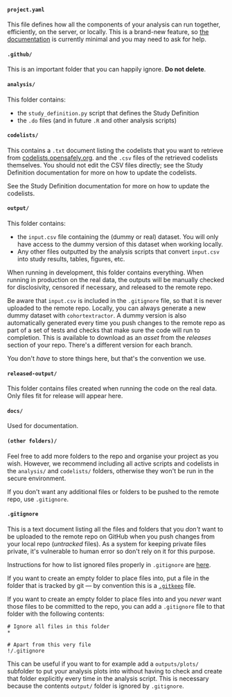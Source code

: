 #### `project.yaml`

This file defines how all the components of your analysis can run together, efficiently, on the server, or locally.  This is a brand-new feature, so [the documentation](pipelines-intro.md) is currently minimal and you may need to ask for help.


#### `.github/`

This is an important folder that you can happily ignore. **Do not delete**.

#### `analysis/`

This folder contains:
* the `study_definition.py` script that defines the Study Definition
* the `.do` files (and in future `.R` and other analysis scripts)

#### `codelists/`

This contains a `.txt` document listing the codelists that you want to retrieve from [codelists.opensafely.org](https://codelists.opensafely.org). and the `.csv` files of the retrieved codelists themselves. You should not edit the CSV files directly; see the Study Definition documentation for more on how to update the codelists.

See the Study Definition documentation for more on how to update the codelists.

#### `output/`
This folder contains:
*  the `input.csv` file containing the (dummy or real) dataset. You will only have access to the dummy version of this dataset when working locally.
*  Any other files outputted by the analysis scripts that convert `input.csv` into study results, tables, figures, etc.

When running in development, this folder contains everything. 
When running in production on the real data, the outputs will be manually checked for disclosivity, censored if necessary, and released to the remote repo.

Be aware that `input.csv` is included in the `.gitignore` file, so that it is never uploaded to the remote repo. Locally, you can always generate a new dummy dataset with `cohortextractor`. A dummy version is also automatically generated every time you push changes to the remote repo as part of a set of tests and checks that make sure the code will run to completion. This is available to download as an _asset_ from the _releases_ section of your repo. There's a different version for each branch.

You don't *have* to store things here, but that's the convention we use.

#### `released-output/`

This folder contains files created when running the code on the real data.
Only files fit for release will appear here.

#### `docs/`

Used for documentation.

#### `(other folders)/`

Feel free to add more folders to the repo and organise your project as you wish. 
However, we recommend including all active scripts and codelists in the `analysis/` and `codelists/` folders, otherwise they won't be run in the secure environment. 

If you don't want any additional files or folders to be pushed to the remote repo, use `.gitignore`. 

#### `.gitignore`

This is a text document listing all the files and folders that you *don't* want to be uploaded to the remote repo on GitHub when you push changes from your local repo (_untracked_ files). 
As a system for keeping private files private, it's vulnerable to human error so don't rely on it for this purpose.

Instructions for how to list ignored files properly in `.gitignore` are [here](https://git-scm.com/docs/gitignore).

If you want to create an empty folder to place files into, put a file in the folder that is tracked by git &mdash; by convention this is a [`.gitkeep`](https://stackoverflow.com/a/7229996/4269699) file. 

If you want to create an empty folder to place files into and you _never_ want those files to be committed to the repo, you can add a `.gitignore` file to that folder with the following contents:

```
# Ignore all files in this folder
*

# Apart from this very file
!/.gitignore
```

This can be useful if you want to for example add a `outputs/plots/` subfolder to put your analysis plots into without having to check and create that folder explicitly every time in the analysis script. 
This is necessary because the contents `output/` folder is ignored by `.gitignore`.

